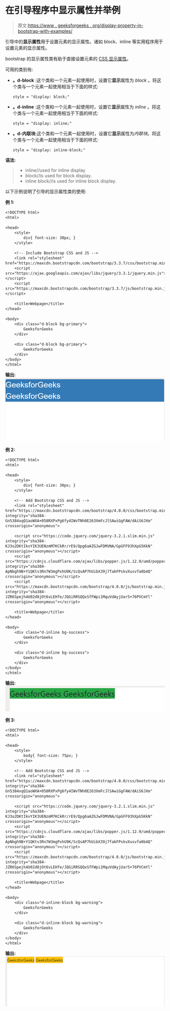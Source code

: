 # 在引导程序中显示属性并举例

> 原文:[https://www . geeksforgeeks . org/display-property-in-bootstrap-with-examples/](https://www.geeksforgeeks.org/display-property-in-bootstrap-with-examples/)

引导中的**显示属性**用于设置元素的显示属性。诸如 block、inline 等实用程序用于设置元素的显示属性。

bootstrap 的显示属性类有助于直接设置元素的 [CSS 显示属性](https://www.geeksforgeeks.org/css-display-property/)。

可用的类别有:

*   **。d-block** :这个类和一个元素一起使用时，设置它**显示**属性为 *block* 。将这个类与一个元素一起使用相当于下面的样式:

    ```
    style = "display: block;"

    ```

*   **。d-inline** :这个类和一个元素一起使用时，设置它**显示**属性为 *inline* 。将这个类与一个元素一起使用相当于下面的样式:

    ```
    style = "display: inline;"

    ```

*   **。d-内联块**:这个类和一个元素一起使用时，设置它**显示**属性为*内联块*。将这个类与一个元素一起使用相当于下面的样式:

    ```
    style = "display: inline-block;"

    ```

**语法:**

> *   inline//used for inline display
> *   block//is used for block display.
> *   inline block//is used for inline block display.

以下示例说明了引导的显示属性类的使用:

**例 1:**

```
<!DOCTYPE html>
<html>

<head>
    <style>
        div{ font-size: 30px; }
    </style>

    <!-- Include Bootstrap CSS and JS -->
    <link rel="stylesheet" href="https://maxcdn.bootstrapcdn.com/bootstrap/3.3.7/css/bootstrap.min.css">
    <script src="https://ajax.googleapis.com/ajax/libs/jquery/3.3.1/jquery.min.js"></script>
    <script src="https://maxcdn.bootstrapcdn.com/bootstrap/3.3.7/js/bootstrap.min.js"></script>

    <title>Webpage</title>
</head>

<body>
    <div class="d-block bg-primary">
        GeeksforGeeks
    </div>  

    <div class="d-block bg-primary">
        GeeksforGeeks
    </div>  
</body>
</html>
```

**输出:**
![](img/e1bb8382a26ae72eba77bd1c3010e47b.png)

**例 2:**

```
<!DOCTYPE html>
<html>

<head>
    <style>
        div{ font-size: 30px; }
    </style>

    <!-- Add Bootstrap CSS and JS -->
    <link rel="stylesheet" href="https://maxcdn.bootstrapcdn.com/bootstrap/4.0.0/css/bootstrap.min.css" integrity="sha384-Gn5384xqQ1aoWXA+058RXPxPg6fy4IWvTNh0E263XmFcJlSAwiGgFAW/dAiS6JXm" crossorigin="anonymous">

    <script src="https://code.jquery.com/jquery-3.2.1.slim.min.js" integrity="sha384-KJ3o2DKtIkvYIK3UENzmM7KCkRr/rE9/Qpg6aAZGJwFDMVNA/GpGFF93hXpG5KkN" crossorigin="anonymous"></script>
    <script src="https://cdnjs.cloudflare.com/ajax/libs/popper.js/1.12.9/umd/popper.min.js" integrity="sha384-ApNbgh9B+Y1QKtv3Rn7W3mgPxhU9K/ScQsAP7hUibX39j7fakFPskvXusvfa0b4Q" crossorigin="anonymous"></script>
    <script src="https://maxcdn.bootstrapcdn.com/bootstrap/4.0.0/js/bootstrap.min.js" integrity="sha384-JZR6Spejh4U02d8jOt6vLEHfe/JQGiRRSQQxSfFWpi1MquVdAyjUar5+76PVCmYl" crossorigin="anonymous"></script>

    <title>Webpage</title>
</head>

<body>
    <div class="d-inline bg-success">
        GeeksforGeeks
    </div> 

    <div class="d-inline bg-success">
        GeeksforGeeks
    </div> 
</body>
</html>
```

**输出:**
![](img/68f831f27d5073a1bfd6d10a503c745d.png)

**例 3:**

```
<!DOCTYPE html>
<html>

<head>
    <style>
        body{ font-size: 75px; }
    </style>

    <!-- Add Bootstrap CSS and JS -->
    <link rel="stylesheet" href="https://maxcdn.bootstrapcdn.com/bootstrap/4.0.0/css/bootstrap.min.css" integrity="sha384-Gn5384xqQ1aoWXA+058RXPxPg6fy4IWvTNh0E263XmFcJlSAwiGgFAW/dAiS6JXm" crossorigin="anonymous">

    <script src="https://code.jquery.com/jquery-3.2.1.slim.min.js" integrity="sha384-KJ3o2DKtIkvYIK3UENzmM7KCkRr/rE9/Qpg6aAZGJwFDMVNA/GpGFF93hXpG5KkN" crossorigin="anonymous"></script>
    <script src="https://cdnjs.cloudflare.com/ajax/libs/popper.js/1.12.9/umd/popper.min.js" integrity="sha384-ApNbgh9B+Y1QKtv3Rn7W3mgPxhU9K/ScQsAP7hUibX39j7fakFPskvXusvfa0b4Q" crossorigin="anonymous"></script>
    <script src="https://maxcdn.bootstrapcdn.com/bootstrap/4.0.0/js/bootstrap.min.js" integrity="sha384-JZR6Spejh4U02d8jOt6vLEHfe/JQGiRRSQQxSfFWpi1MquVdAyjUar5+76PVCmYl" crossorigin="anonymous"></script>

    <title>Webpage</title>
</head>

<body>
    <div class="d-inline-block bg-warning">  
        GeeksforGeeks
    </div>

    <div class="d-inline-block bg-warning">  
        GeeksforGeeks
    </div>
</body>
</html>
```

**输出:**
![](img/804d733905a792a3c5a4a9e450b72dfb.png)